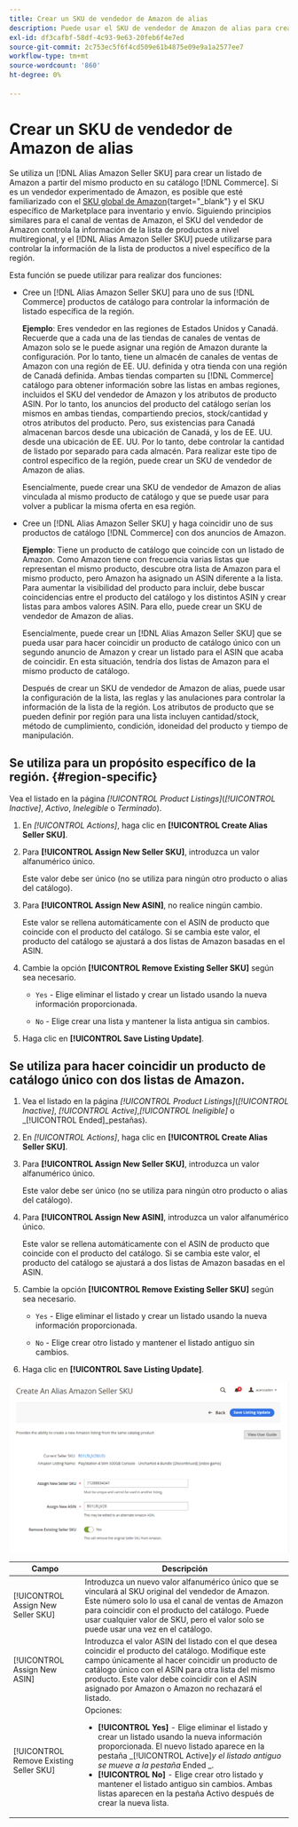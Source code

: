 ```yaml
---
title: Crear un SKU de vendedor de Amazon de alias
description: Puede usar el SKU de vendedor de Amazon de alias para crear anuncios de Amazon multiregionales a partir de los productos del catálogo de comercio.
exl-id: df3cafbf-58df-4c93-9e63-20feb6f4e7ed
source-git-commit: 2c753ec5f6f4cd509e61b4875e09e9a1a2577ee7
workflow-type: tm+mt
source-wordcount: '860'
ht-degree: 0%

---
```


# Crear un SKU de vendedor de Amazon de alias

Se utiliza un [!DNL Alias Amazon Seller SKU] para crear un listado de Amazon a partir del mismo producto en su catálogo [!DNL Commerce]. Si es un vendedor experimentado de Amazon, es posible que esté familiarizado con el [SKU global de Amazon](https://sellercentral.amazon.com/gp/help/external/help.html?itemID=201394090){target=&quot;_blank&quot;} y el SKU específico de Marketplace para inventario y envío. Siguiendo principios similares para el canal de ventas de Amazon, el SKU del vendedor de Amazon controla la información de la lista de productos a nivel multiregional, y el [!DNL Alias Amazon Seller SKU] puede utilizarse para controlar la información de la lista de productos a nivel específico de la región.

Esta función se puede utilizar para realizar dos funciones:

- Cree un [!DNL Alias Amazon Seller SKU] para uno de sus [!DNL Commerce] productos de catálogo para controlar la información de listado específica de la región.

   **Ejemplo**: Eres vendedor en las regiones de Estados Unidos y Canadá. Recuerde que a cada una de las tiendas de canales de ventas de Amazon solo se le puede asignar una región de Amazon durante la configuración. Por lo tanto, tiene un almacén de canales de ventas de Amazon con una región de EE. UU. definida y otra tienda con una región de Canadá definida. Ambas tiendas comparten su [!DNL Commerce] catálogo para obtener información sobre las listas en ambas regiones, incluidos el SKU del vendedor de Amazon y los atributos de producto ASIN. Por lo tanto, los anuncios del producto del catálogo serían los mismos en ambas tiendas, compartiendo precios, stock/cantidad y otros atributos del producto. Pero, sus existencias para Canadá almacenan barcos desde una ubicación de Canadá, y los de EE. UU. desde una ubicación de EE. UU. Por lo tanto, debe controlar la cantidad de listado por separado para cada almacén. Para realizar este tipo de control específico de la región, puede crear un SKU de vendedor de Amazon de alias.

   Esencialmente, puede crear una SKU de vendedor de Amazon de alias vinculada al mismo producto de catálogo y que se puede usar para volver a publicar la misma oferta en esa región.

- Cree un [!DNL Alias Amazon Seller SKU] y haga coincidir uno de sus productos de catálogo [!DNL Commerce] con dos anuncios de Amazon.

   **Ejemplo**: Tiene un producto de catálogo que coincide con un listado de Amazon. Como Amazon tiene con frecuencia varias listas que representan el mismo producto, descubre otra lista de Amazon para el mismo producto, pero Amazon ha asignado un ASIN diferente a la lista. Para aumentar la visibilidad del producto para incluir, debe buscar coincidencias entre el producto del catálogo y los distintos ASIN y crear listas para ambos valores ASIN. Para ello, puede crear un SKU de vendedor de Amazon de alias.

   Esencialmente, puede crear un [!DNL Alias Amazon Seller SKU] que se pueda usar para hacer coincidir un producto de catálogo único con un segundo anuncio de Amazon y crear un listado para el ASIN que acaba de coincidir. En esta situación, tendría dos listas de Amazon para el mismo producto de catálogo.

   Después de crear un SKU de vendedor de Amazon de alias, puede usar la configuración de la lista, las reglas y las anulaciones para controlar la información de la lista de la región. Los atributos de producto que se pueden definir por región para una lista incluyen cantidad/stock, método de cumplimiento, condición, idoneidad del producto y tiempo de manipulación.

## Se utiliza para un propósito específico de la región. {#region-specific}

Vea el listado en la página _[!UICONTROL Product Listings]_(_[!UICONTROL Inactive]_, _Activo_, _Inelegible_ o _Terminado_).

1. En _[!UICONTROL Actions]_, haga clic en **[!UICONTROL Create Alias Seller SKU]**.

1. Para **[!UICONTROL Assign New Seller SKU]**, introduzca un valor alfanumérico único.

   Este valor debe ser único (no se utiliza para ningún otro producto o alias del catálogo).

1. Para **[!UICONTROL Assign New ASIN]**, no realice ningún cambio.

   Este valor se rellena automáticamente con el ASIN de producto que coincide con el producto del catálogo. Si se cambia este valor, el producto del catálogo se ajustará a dos listas de Amazon basadas en el ASIN.

1. Cambie la opción **[!UICONTROL Remove Existing Seller SKU]** según sea necesario.

   - `Yes` - Elige eliminar el listado y crear un listado usando la nueva información proporcionada.

   - `No` - Elige crear una lista y mantener la lista antigua sin cambios.

1. Haga clic en **[!UICONTROL Save Listing Update]**.

## Se utiliza para hacer coincidir un producto de catálogo único con dos listas de Amazon.

1. Vea el listado en la página _[!UICONTROL Product Listings]_(_[!UICONTROL Inactive]_, _[!UICONTROL Active]_,_[!UICONTROL Ineligible]_ o _[!UICONTROL Ended]_pestañas).

1. En _[!UICONTROL Actions]_, haga clic en **[!UICONTROL Create Alias Seller SKU]**.

1. Para **[!UICONTROL Assign New Seller SKU]**, introduzca un valor alfanumérico único.

   Este valor debe ser único (no se utiliza para ningún otro producto o alias del catálogo).

1. Para **[!UICONTROL Assign New ASIN]**, introduzca un valor alfanumérico único.

   Este valor se rellena automáticamente con el ASIN de producto que coincide con el producto del catálogo. Si se cambia este valor, el producto del catálogo se ajustará a dos listas de Amazon basadas en el ASIN.

1. Cambie la opción **[!UICONTROL Remove Existing Seller SKU]** según sea necesario.

   - `Yes` - Elige eliminar el listado y crear un listado usando la nueva información proporcionada.

   - `No` - Elige crear otro listado y mantener el listado antiguo sin cambios.

1. Haga clic en **[!UICONTROL Save Listing Update]**.

![crear un SKU de vendedor de Amazon de alias](assets/amazon-alias-sku-create.png)

| Campo | Descripción |
|--- |--- |
| [!UICONTROL Assign New Seller SKU] | Introduzca un nuevo valor alfanumérico único que se vinculará al SKU original del vendedor de Amazon. Este número solo lo usa el canal de ventas de Amazon para coincidir con el producto del catálogo. Puede usar cualquier valor de SKU, pero el valor solo se puede usar una vez en el catálogo. |
| [!UICONTROL Assign New ASIN] | Introduzca el valor ASIN del listado con el que desea coincidir el producto del catálogo. Modifique este campo únicamente al hacer coincidir un producto de catálogo único con el ASIN para otra lista del mismo producto. Este valor debe coincidir con el ASIN asignado por Amazon o Amazon no rechazará el listado. |
| [!UICONTROL Remove Existing Seller SKU] | Opciones:<ul><li>**[!UICONTROL Yes]** - Elige eliminar el listado y crear un listado usando la nueva información proporcionada. El nuevo listado aparece en la pestaña _[!UICONTROL Active]_y el listado antiguo se mueve a la pestaña_ Ended _.</li><li>**[!UICONTROL No]** - Elige crear otro listado y mantener el listado antiguo sin cambios. Ambas listas aparecen en la pestaña Activo después de crear la nueva lista.</li></ul> |
